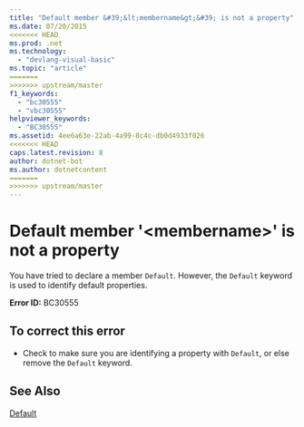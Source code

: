 ```yaml
---
title: "Default member &#39;&lt;membername&gt;&#39; is not a property"
ms.date: 07/20/2015
<<<<<<< HEAD
ms.prod: .net
ms.technology: 
  - "devlang-visual-basic"
ms.topic: "article"
=======
>>>>>>> upstream/master
f1_keywords: 
  - "bc30555"
  - "vbc30555"
helpviewer_keywords: 
  - "BC30555"
ms.assetid: 4ee6a63e-22ab-4a99-8c4c-db0d4933f026
<<<<<<< HEAD
caps.latest.revision: 8
author: dotnet-bot
ms.author: dotnetcontent
=======
>>>>>>> upstream/master
---
```

# Default member &#39;&lt;membername&gt;&#39; is not a property
You have tried to declare a member `Default`. However, the `Default` keyword is used to identify default properties.  
  
 **Error ID:** BC30555  
  
## To correct this error  
  
-   Check to make sure you are identifying a property with `Default`, or else remove the `Default` keyword.  
  
## See Also  
 [Default](../../visual-basic/language-reference/modifiers/default.md)

